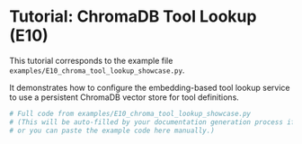 # Tutorial: ChromaDB Tool Lookup (E10)

This tutorial corresponds to the example file `examples/E10_chroma_tool_lookup_showcase.py`.

It demonstrates how to configure the embedding-based tool lookup service to use a persistent ChromaDB vector store for tool definitions.

```python
# Full code from examples/E10_chroma_tool_lookup_showcase.py
# (This will be auto-filled by your documentation generation process if configured,
# or you can paste the example code here manually.)
```
